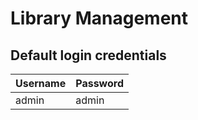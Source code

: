 # Library Management
## Default login credentials
|Username                          |Password                      |
|-------------------------------|-----------------------------|
|admin            |admin    |
